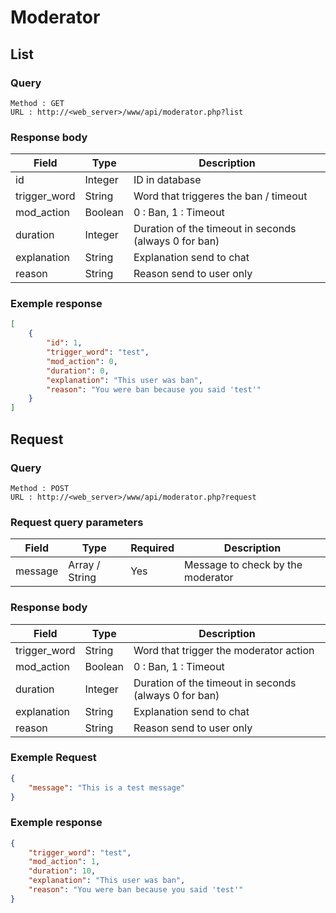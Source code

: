 # Moderator

## List

### Query 
```
Method : GET
URL : http://<web_server>/www/api/moderator.php?list
```

### Response body
Field | Type | Description
---|---|---
id | Integer | ID in database
trigger_word | String | Word that triggeres the ban / timeout
mod_action | Boolean | 0 : Ban, 1 : Timeout
duration | Integer | Duration of the timeout in seconds (always 0 for ban)
explanation | String | Explanation send to chat
reason | String | Reason send to user only

### Exemple response
```json
[
    {
        "id": 1,
        "trigger_word": "test",
        "mod_action": 0,
        "duration": 0,
        "explanation": "This user was ban",
        "reason": "You were ban because you said 'test'"
    }
]
```

## Request

### Query 
```
Method : POST
URL : http://<web_server>/www/api/moderator.php?request
```
### Request query parameters
Field | Type | Required | Description
---|---|---|---
message | Array / String | Yes | Message to check by the moderator

### Response body
Field | Type | Description
---|---|---
trigger_word | String | Word that trigger the moderator action
mod_action | Boolean | 0 : Ban, 1 : Timeout
duration | Integer | Duration of the timeout in seconds (always 0 for ban)
explanation | String | Explanation send to chat
reason | String | Reason send to user only

### Exemple Request
```json
{
    "message": "This is a test message"
}
```

### Exemple response
```json
{
    "trigger_word": "test",
    "mod_action": 1,
    "duration": 10,
    "explanation": "This user was ban",
    "reason": "You were ban because you said 'test'"
}
```
